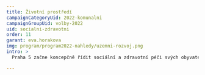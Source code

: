 ```yaml
---
title: Životní prostředí
campaignCategoryUid: 2022-komunalni
campaignGroupUid: volby-2022
uid: socialni-zdravotni
order: 11
garant: eva.horakova
img: program/program2022-nahledy/uzemni-rozvoj.png
intro: >
  Praha 5 začne koncepčně řídit sociální a zdravotní péči svých obyvatel na základě dostupných dat a informací od odborníků, ne od názoru politikých stran a to hlavně v otázkách adiktologických služeb, terénní péče či pobytových zařízení, vždy v úzké spolupráci s MHMP a s jejich strategicko-koncepčními materiály. Postavíme se čelem k aktuálním sociální tématům Prahy 5, jako je péče o lidi bez domova a přístřeší, nedostatek služeb pro děti s handikapem či s autismem a podpora všech sociálních služeb. Namísto drahé a zbytečné šikany nasměrujeme peníze tam, kde jsou reálně potřeba za využití finanční podpory HMP či EU nebo dárců. 

---
```

